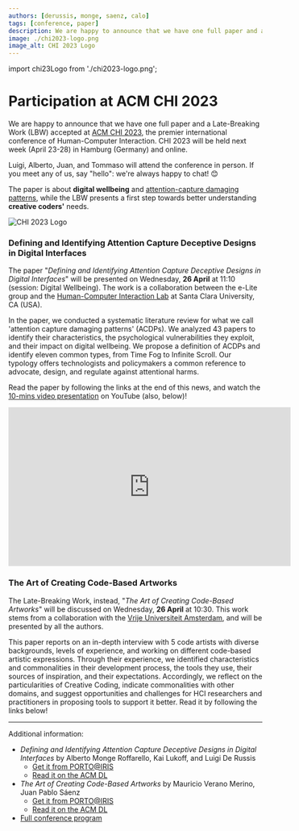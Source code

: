```yaml
---
authors: [derussis, monge, saenz, calo]
tags: [conference, paper]
description: We are happy to announce that we have one full paper and a Late-Breaking Work (LBW) accepted at ACM CHI 2023, the premier international conference of Human-Computer Interaction. CHI 2023 will be held next week (April 23-28) in Hamburg (Germany) and online. Luigi, Alberto, Juan, and Tommaso will attend the conference in person.
image: ./chi2023-logo.png
image_alt: CHI 2023 Logo
---
```

import chi23Logo from './chi2023-logo.png';

# Participation at ACM CHI 2023

We are happy to announce that we have one full paper and a Late-Breaking Work (LBW) accepted at [ACM CHI 2023](https://chi2023.acm.org), the premier international conference of Human-Computer Interaction. CHI 2023 will be held next week (April 23-28) in Hamburg (Germany) and online. 

Luigi, Alberto, Juan, and Tommaso will attend the conference in person. If you meet any of us, say "hello": we're always happy to chat! 😊

The paper is about **digital wellbeing** and [attention-capture damaging patterns](http://attentioncapture.com), while the LBW presents a first step towards better understanding **creative coders'** needs.

<p className="text--center"><img src={chi23Logo} alt="CHI 2023 Logo"></img></p>

<!-- truncate -->

### Defining and Identifying Attention Capture Deceptive Designs in Digital Interfaces
The paper "_Defining and Identifying Attention Capture Deceptive Designs in Digital Interfaces_" will be presented on Wednesday, **26 April** at 11:10 (session: Digital Wellbeing). The work is a collaboration between the e-Lite group and the [Human-Computer Interaction Lab](https://kailukoff.com) at Santa Clara University, CA (USA).

In the paper, we conducted a systematic literature review for what we call 'attention capture damaging patterns' (ACDPs). We analyzed 43 papers to identify their characteristics, the psychological vulnerabilities they exploit, and their impact on digital wellbeing. We propose a definition of ACDPs and identify eleven common types, from Time Fog to Infinite Scroll. Our typology offers technologists and policymakers a common reference to advocate, design, and regulate against attentional harms.

Read the paper by following the links at the end of this news, and watch the [10-mins video presentation](https://youtu.be/Bw9m8j3_jJ0) on YouTube (also, below)!

<p className="text--center"><iframe width="560" height="315" src="https://www.youtube-nocookie.com/embed/Bw9m8j3_jJ0" title="YouTube video player" frameBorder="0" allow="accelerometer; autoplay; clipboard-write; encrypted-media; gyroscope; picture-in-picture; web-share" allowFullScreen></iframe></p>

### The Art of Creating Code-Based Artworks
The Late-Breaking Work, instead, "_The Art of Creating Code-Based Artworks_" will be discussed on Wednesday, **26 April** at 10:30. This work stems from a collaboration with the [Vrije Universiteit Amsterdam](https://maveme.github.io), and will be presented by all the authors.

This paper reports on an in-depth interview with 5 code artists with diverse backgrounds, levels of experience, and working on different code-based artistic expressions. Through their experience, we identified characteristics and commonalities in their development process, the tools they use, their sources of inspiration, and their expectations. Accordingly, we reflect on the particularities of Creative Coding, indicate commonalities with other domains, and suggest opportunities and challenges for HCI researchers and practitioners in proposing tools to support it better.
Read it by following the links below!

---

Additional information:

* _Defining and Identifying Attention Capture Deceptive Designs in Digital Interfaces_ by Alberto Monge Roffarello, Kai Lukoff, and Luigi De Russis
  * [Get it from PORTO@IRIS](https://hdl.handle.net/11583/2974641)
  * [Read it on the ACM DL](https://doi.org/10.1145/3544548.3580729)
* _The Art of Creating Code-Based Artworks_ by Mauricio Verano Merino, Juan Pablo Sáenz
  * [Get it from PORTO@IRIS](https://hdl.handle.net/11583/2976495)
  * [Read it on the ACM DL](https://doi.org/10.1145/3544549.3585743)
* [Full conference program](https://programs.sigchi.org/chi/2023)
